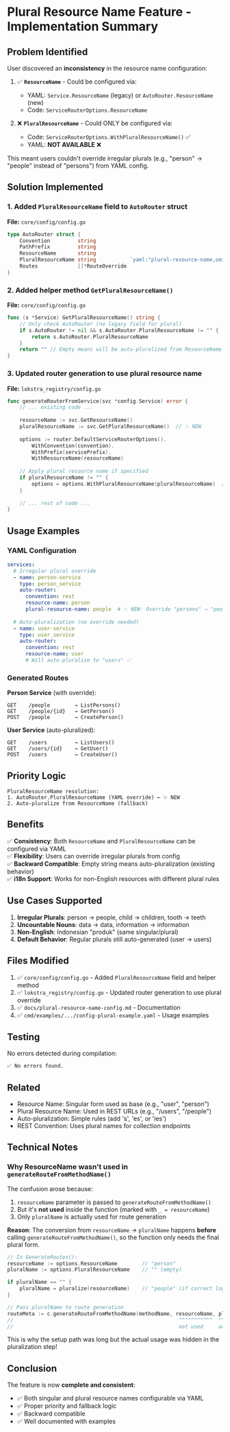 # Plural Resource Name Feature - Implementation Summary

## Problem Identified

User discovered an **inconsistency** in the resource name configuration:

1. ✅ **`ResourceName`** - Could be configured via:
   - YAML: `Service.ResourceName` (legacy) or `AutoRouter.ResourceName` (new)
   - Code: `ServiceRouterOptions.ResourceName`
   
2. ❌ **`PluralResourceName`** - Could ONLY be configured via:
   - Code: `ServiceRouterOptions.WithPluralResourceName()` ✅
   - YAML: **NOT AVAILABLE** ❌

This meant users couldn't override irregular plurals (e.g., "person" → "people" instead of "persons") from YAML config.

## Solution Implemented

### 1. Added `PluralResourceName` field to `AutoRouter` struct

**File:** `core/config/config.go`

```go
type AutoRouter struct {
    Convention         string           
    PathPrefix         string           
    ResourceName       string           
    PluralResourceName string           `yaml:"plural-resource-name,omitempty"` // ✨ NEW
    Routes             []*RouteOverride 
}
```

### 2. Added helper method `GetPluralResourceName()`

**File:** `core/config/config.go`

```go
func (s *Service) GetPluralResourceName() string {
    // Only check AutoRouter (no legacy field for plural)
    if s.AutoRouter != nil && s.AutoRouter.PluralResourceName != "" {
        return s.AutoRouter.PluralResourceName
    }
    return "" // Empty means will be auto-pluralized from ResourceName
}
```

### 3. Updated router generation to use plural resource name

**File:** `lokstra_registry/config.go`

```go
func generateRouterFromService(svc *config.Service) error {
    // ... existing code ...
    
    resourceName := svc.GetResourceName()
    pluralResourceName := svc.GetPluralResourceName()  // ✨ NEW
    
    options := router.DefaultServiceRouterOptions().
        WithConvention(convention).
        WithPrefix(servicePrefix).
        WithResourceName(resourceName)
    
    // Apply plural resource name if specified
    if pluralResourceName != "" {
        options = options.WithPluralResourceName(pluralResourceName)  // ✨ NEW
    }
    
    // ... rest of code ...
}
```

## Usage Examples

### YAML Configuration

```yaml
services:
  # Irregular plural override
  - name: person-service
    type: person_service
    auto-router:
      convention: rest
      resource-name: person
      plural-resource-name: people  # ✨ NEW: Override "persons" → "people"
  
  # Auto-pluralization (no override needed)
  - name: user-service
    type: user_service
    auto-router:
      convention: rest
      resource-name: user
      # Will auto-pluralize to "users" ✅
```

### Generated Routes

**Person Service** (with override):
```
GET    /people        → ListPersons()
GET    /people/{id}   → GetPerson()
POST   /people        → CreatePerson()
```

**User Service** (auto-pluralized):
```
GET    /users         → ListUsers()
GET    /users/{id}    → GetUser()
POST   /users         → CreateUser()
```

## Priority Logic

```
PluralResourceName resolution:
1. AutoRouter.PluralResourceName (YAML override) ← ✨ NEW
2. Auto-pluralize from ResourceName (fallback)
```

## Benefits

✅ **Consistency**: Both `ResourceName` and `PluralResourceName` can be configured via YAML  
✅ **Flexibility**: Users can override irregular plurals from config  
✅ **Backward Compatible**: Empty string means auto-pluralization (existing behavior)  
✅ **i18n Support**: Works for non-English resources with different plural rules  

## Use Cases Supported

1. **Irregular Plurals**: person → people, child → children, tooth → teeth
2. **Uncountable Nouns**: data → data, information → information
3. **Non-English**: Indonesian "produk" (same singular/plural)
4. **Default Behavior**: Regular plurals still auto-generated (user → users)

## Files Modified

1. ✅ `core/config/config.go` - Added `PluralResourceName` field and helper method
2. ✅ `lokstra_registry/config.go` - Updated router generation to use plural override
3. ✅ `docs/plural-resource-name-config.md` - Documentation
4. ✅ `cmd/examples/.../config-plural-example.yaml` - Usage examples

## Testing

No errors detected during compilation:
```bash
✅ No errors found.
```

## Related

- Resource Name: Singular form used as base (e.g., "user", "person")
- Plural Resource Name: Used in REST URLs (e.g., "/users", "/people")
- Auto-pluralization: Simple rules (add 's', 'es', or 'ies')
- REST Convention: Uses plural names for collection endpoints

## Technical Notes

### Why ResourceName wasn't used in `generateRouteFromMethodName()`

The confusion arose because:

1. `resourceName` parameter is passed to `generateRouteFromMethodName()`
2. But it's **not used** inside the function (marked with `_ = resourceName`)
3. Only `pluralName` is actually used for route generation

**Reason**: The conversion from `resourceName` → `pluralName` happens **before** calling `generateRouteFromMethodName()`, so the function only needs the final plural form.

```go
// In GenerateRoutes():
resourceName := options.ResourceName        // "person"
pluralName := options.PluralResourceName    // "" (empty)

if pluralName == "" {
    pluralName = pluralize(resourceName)    // "people" (if correct logic)
}

// Pass pluralName to route generation
routeMeta := c.generateRouteFromMethodName(methodName, resourceName, pluralName)
//                                                      ^^^^^^^^^^^  ^^^^^^^^^^
//                                                      not used     actually used
```

This is why the setup path was long but the actual usage was hidden in the pluralization step!

## Conclusion

The feature is now **complete and consistent**:
- ✅ Both singular and plural resource names configurable via YAML
- ✅ Proper priority and fallback logic
- ✅ Backward compatible
- ✅ Well documented with examples
